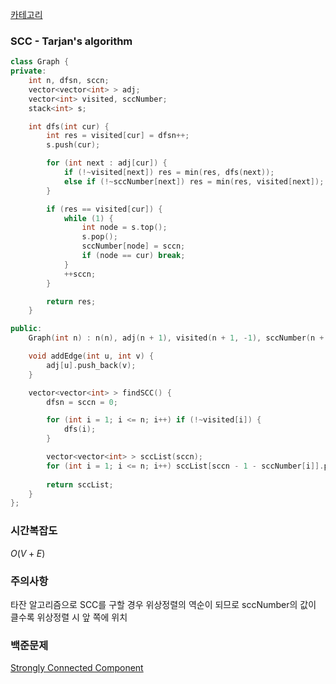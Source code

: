[카테고리](/README.md)
### SCC - Tarjan's algorithm
```cpp
class Graph {
private:
    int n, dfsn, sccn;
    vector<vector<int> > adj;
    vector<int> visited, sccNumber;
    stack<int> s;

    int dfs(int cur) {
        int res = visited[cur] = dfsn++;
        s.push(cur);

        for (int next : adj[cur]) {
            if (!~visited[next]) res = min(res, dfs(next));
            else if (!~sccNumber[next]) res = min(res, visited[next]);
        }

        if (res == visited[cur]) {
            while (1) {
                int node = s.top();
                s.pop();
                sccNumber[node] = sccn;
                if (node == cur) break;
            }
            ++sccn;
        }

        return res;
    }

public:
    Graph(int n) : n(n), adj(n + 1), visited(n + 1, -1), sccNumber(n + 1, -1) {}

    void addEdge(int u, int v) {
        adj[u].push_back(v);
    }

    vector<vector<int> > findSCC() {
        dfsn = sccn = 0;

        for (int i = 1; i <= n; i++) if (!~visited[i]) {
            dfs(i);
        }

        vector<vector<int> > sccList(sccn);
        for (int i = 1; i <= n; i++) sccList[sccn - 1 - sccNumber[i]].push_back(i);
        
        return sccList;
    }
};
```
### 시간복잡도 
$O(V + E)$   

### 주의사항
타잔 알고리즘으로 SCC를 구할 경우 위상정렬의 역순이 되므로 sccNumber의 값이 클수록 위상정렬 시 앞 쪽에 위치

### 백준문제
[Strongly Connected Component](https://www.acmicpc.net/problem/2150)